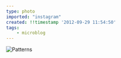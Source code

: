```yaml
---
type: photo
imported: "instagram"
created: !!timestamp '2012-09-29 11:54:50'
tags:
    - microblog
---
```

![Patterns](/media/images/photos/2012/09/cfd54a44e86137d2abd1e5d4d0d6d2c1.jpg)

